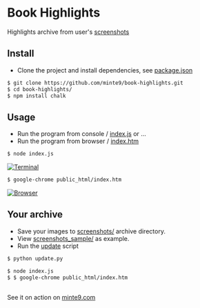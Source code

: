 # Book Highlights

Highlights archive from user's [screenshots](https://github.com/minte9/book-highlights/tree/main/files_archive/)

## Install

- Clone the project and install dependencies, see [package.json](https://github.com/minte9/book-highlights/blob/main/package-lock.json)

~~~sh
$ git clone https://github.com/minte9/book-highlights.git
$ cd book-highlights/
$ npm install chalk
~~~

## Usage

- Run the program from console / [index.js](https://github.com/minte9/book-highlights/blob/main/index.js) or ...
- Run the program from browser / [index.htm](https://github.com/minte9/book-highlights/blob/main/public_html/index.htm)

~~~sh
$ node index.js
~~~

[![Terminal](https://www.minte9.com/lib/images/github/book-highlights/highlight_02.png)](https://www.minte9.com)

~~~sh
$ google-chrome public_html/index.htm 
~~~

[![Browser](https://www.minte9.com/lib/images/github/book-highlights/m9_06.png)](https://www.minte9.com)

## Your archive

- Save your images to [screenshots/](https://github.com/minte9/book-highlights/tree/main/files_archive/screenshots) archive directory.
- View [screenshots_sample/](https://github.com/minte9/book-highlights/tree/main/files_archive/screenshots_sample) as example.
- Run the [update](https://github.com/minte9/book-highlights/blob/main/update.py) script

~~~sh
$ python update.py

$ node index.js
$ $ google-chrome public_html/index.htm 
~~~
##

See it on action on [minte9.com](https://www.minte9.com)
